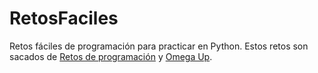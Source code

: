 # RetosFaciles
Retos fáciles de programación para practicar en Python. Estos retos son sacados de [Retos de programación](https://retosdeprogramacion.com/) y [Omega Up](https://omegaup.com/).
